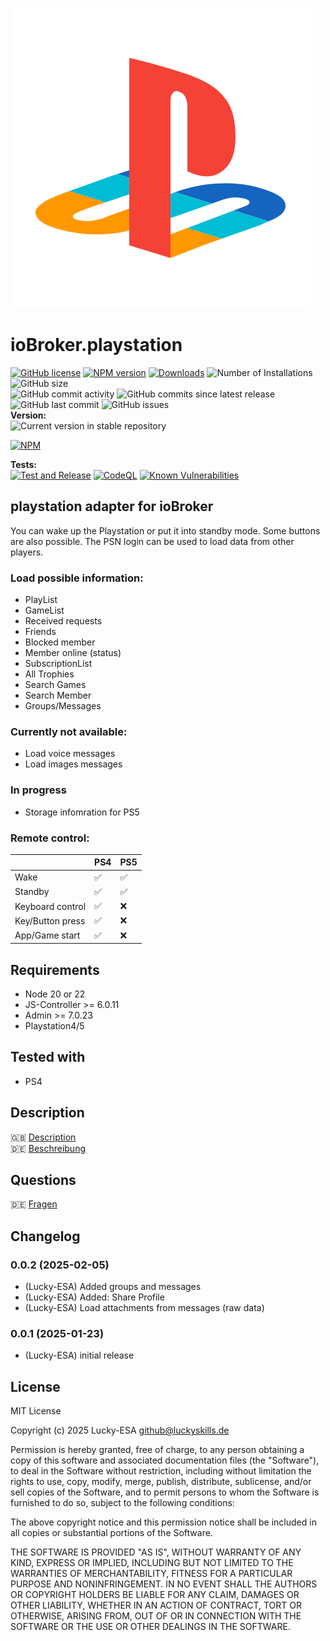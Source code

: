 ![Logo](admin/playstation.png)

# ioBroker.playstation

[![GitHub license](https://img.shields.io/github/license/Lucky-ESA/ioBroker.playstation)](https://github.com/Lucky-ESA/ioBroker.playstation/blob/main/LICENSE)
[![NPM version](https://img.shields.io/npm/v/iobroker.playstation.svg)](https://www.npmjs.com/package/iobroker.playstation)
[![Downloads](https://img.shields.io/npm/dm/iobroker.playstation.svg)](https://www.npmjs.com/package/iobroker.playstation)
![Number of Installations](https://iobroker.live/badges/playstation-installed.svg)
![GitHub size](https://img.shields.io/github/repo-size/Lucky-ESA/ioBroker.playstation)</br>
![GitHub commit activity](https://img.shields.io/github/commit-activity/m/Lucky-ESA/ioBroker.playstation)
![GitHub commits since latest release](https://img.shields.io/github/commits-since/Lucky-ESA/ioBroker.playstation/latest)
![GitHub last commit](https://img.shields.io/github/last-commit/Lucky-ESA/ioBroker.playstation)
![GitHub issues](https://img.shields.io/github/issues/Lucky-ESA/ioBroker.playstation)</br>
**Version:** </br>
![Current version in stable repository](https://iobroker.live/badges/playstation-stable.svg)

[![NPM](https://nodei.co/npm/iobroker.playstation.png?downloads=true)](https://nodei.co/npm/iobroker.playstation/)

**Tests:** </br>
[![Test and Release](https://github.com/Lucky-ESA/ioBroker.playstation/actions/workflows/test-and-release.yml/badge.svg)](https://github.com/Lucky-ESA/ioBroker.playstation/actions/workflows/test-and-release.yml)
[![CodeQL](https://github.com/Lucky-ESA/ioBroker.playstation/actions/workflows/codeql.yml/badge.svg)](https://github.com/Lucky-ESA/ioBroker.playstation/actions/workflows/codeql.yml)
[![Known Vulnerabilities](https://snyk.io/test/github/Lucky-ESA/ioBroker.playstation/badge.svg)](https://snyk.io/test/github/Lucky-ESA/ioBroker.playstation)

## playstation adapter for ioBroker

You can wake up the Playstation or put it into standby mode. Some buttons are also possible. The PSN login can be used to load data from other players.

### Load possible information:</br>

- PlayList
- GameList
- Received requests
- Friends
- Blocked member
- Member online (status)
- SubscriptionList
- All Trophies
- Search Games
- Search Member
- Groups/Messages

### Currently not available:</br>

- Load voice messages
- Load images messages

### In progress

- Storage infomration for PS5

### Remote control:</br>

|                  | PS4 | PS5 |
| ---------------- | --- | --- |
| Wake             | ✅  | ✅  |
| Standby          | ✅  | ✅  |
| Keyboard control | ✅  | ❌  |
| Key/Button press | ✅  | ❌  |
| App/Game start   | ✅  | ❌  |

## Requirements

- Node 20 or 22
- JS-Controller >= 6.0.11
- Admin >= 7.0.23
- Playstation4/5

## Tested with

- PS4

## Description

🇬🇧 [Description](/docs/en/README.md)</br>
🇩🇪 [Beschreibung](/docs/de/README.md)

## Questions

🇩🇪 [Fragen](https://forum.iobroker.net/topic/79366/test-adapter-playstation?_=1738608406288)

## Changelog

<!--
    Placeholder for the next version (at the beginning of the line):
    ### **WORK IN PROGRESS**
-->
### 0.0.2 (2025-02-05)

- (Lucky-ESA) Added groups and messages
- (Lucky-ESA) Added: Share Profile
- (Lucky-ESA) Load attachments from messages (raw data)

### 0.0.1 (2025-01-23)

- (Lucky-ESA) initial release

## License

MIT License

Copyright (c) 2025 Lucky-ESA <github@luckyskills.de>

Permission is hereby granted, free of charge, to any person obtaining a copy
of this software and associated documentation files (the "Software"), to deal
in the Software without restriction, including without limitation the rights
to use, copy, modify, merge, publish, distribute, sublicense, and/or sell
copies of the Software, and to permit persons to whom the Software is
furnished to do so, subject to the following conditions:

The above copyright notice and this permission notice shall be included in all
copies or substantial portions of the Software.

THE SOFTWARE IS PROVIDED "AS IS", WITHOUT WARRANTY OF ANY KIND, EXPRESS OR
IMPLIED, INCLUDING BUT NOT LIMITED TO THE WARRANTIES OF MERCHANTABILITY,
FITNESS FOR A PARTICULAR PURPOSE AND NONINFRINGEMENT. IN NO EVENT SHALL THE
AUTHORS OR COPYRIGHT HOLDERS BE LIABLE FOR ANY CLAIM, DAMAGES OR OTHER
LIABILITY, WHETHER IN AN ACTION OF CONTRACT, TORT OR OTHERWISE, ARISING FROM,
OUT OF OR IN CONNECTION WITH THE SOFTWARE OR THE USE OR OTHER DEALINGS IN THE
SOFTWARE.
